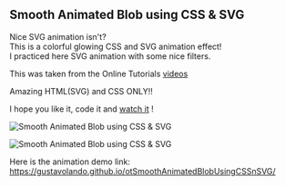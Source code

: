 ## Smooth Animated Blob using CSS & SVG

Nice SVG animation isn't?  
This is a colorful glowing CSS and SVG animation effect!  
I practiced here SVG animation with some nice filters.

This was taken from the Online Tutorials [videos](https://www.youtube.com/watch?v=liW6bDLnuuk)

Amazing HTML(SVG) and CSS ONLY!!

I hope you like it, code it and [watch it](https://gustavolando.github.io/otSmoothAnimatedBlobUsingCSSnSVG/) !

![Smooth Animated Blob using CSS & SVG](https://gustavolando.github.io/otSmoothAnimatedBlobUsingCSSnSVG/Smooth%20Animated%20Blob%20using%20CSS%20&%20SVG%201.png)

![Smooth Animated Blob using CSS & SVG](https://gustavolando.github.io/otSmoothAnimatedBlobUsingCSSnSVG/Smooth%20Animated%20Blob%20using%20CSS%20&%20SVG%202.png)

Here is the animation demo link:  https://gustavolando.github.io/otSmoothAnimatedBlobUsingCSSnSVG/
